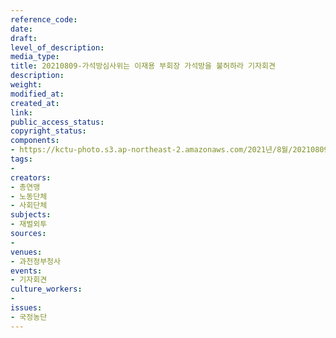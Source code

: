 ```yaml
---
reference_code: 
date: 
draft: 
level_of_description: 
media_type: 
title: 20210809-가석방심사위는 이재용 부회장 가석방을 불허하라 기자회견
description: 
weight: 
modified_at: 
created_at: 
link: 
public_access_status: 
copyright_status: 
components:
- https://kctu-photo.s3.ap-northeast-2.amazonaws.com/2021년/8월/20210809-가석방심사위는+이재용+부회장+가석방을+불허하라+기자회견/_1D20431.jpg
tags:
- 
creators:
- 총연맹
- 노동단체
- 사회단체
subjects:
- 재벌외투
sources:
- 
venues:
- 과천정부청사
events:
- 기자회견
culture_workers:
- 
issues:
- 국정농단
---
```


